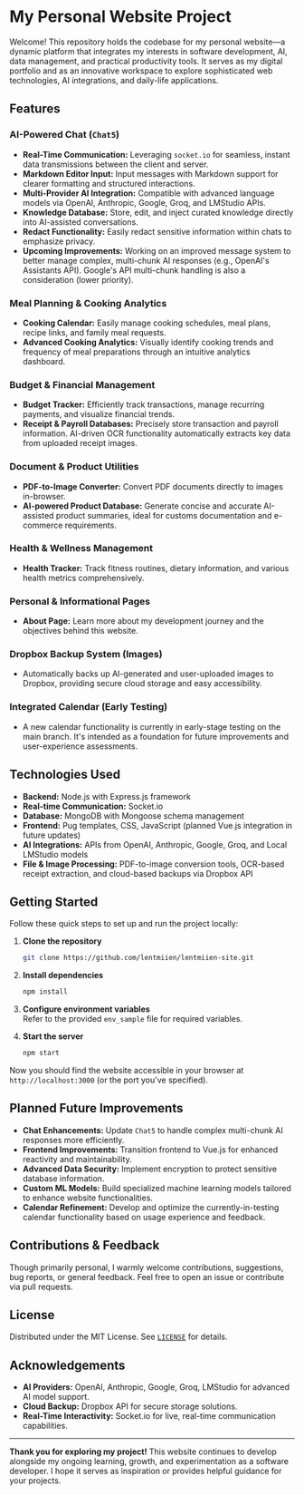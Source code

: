 # My Personal Website Project

Welcome! This repository holds the codebase for my personal website—a dynamic platform that integrates my interests in software development, AI, data management, and practical productivity tools. It serves as my digital portfolio and as an innovative workspace to explore sophisticated web technologies, AI integrations, and daily-life applications.

## Features

### AI-Powered Chat (`Chat5`)

- **Real-Time Communication:** Leveraging `socket.io` for seamless, instant data transmissions between the client and server.
- **Markdown Editor Input:** Input messages with Markdown support for clearer formatting and structured interactions.
- **Multi-Provider AI Integration:** Compatible with advanced language models via OpenAI, Anthropic, Google, Groq, and LMStudio APIs.
- **Knowledge Database:** Store, edit, and inject curated knowledge directly into AI-assisted conversations.
- **Redact Functionality:** Easily redact sensitive information within chats to emphasize privacy.
- **Upcoming Improvements:** Working on an improved message system to better manage complex, multi-chunk AI responses (e.g., OpenAI's Assistants API). Google's API multi-chunk handling is also a consideration (lower priority).

### Meal Planning & Cooking Analytics

- **Cooking Calendar:** Easily manage cooking schedules, meal plans, recipe links, and family meal requests.
- **Advanced Cooking Analytics:** Visually identify cooking trends and frequency of meal preparations through an intuitive analytics dashboard.

### Budget & Financial Management

- **Budget Tracker:** Efficiently track transactions, manage recurring payments, and visualize financial trends.
- **Receipt & Payroll Databases:** Precisely store transaction and payroll information. AI-driven OCR functionality automatically extracts key data from uploaded receipt images.

### Document & Product Utilities

- **PDF-to-Image Converter:** Convert PDF documents directly to images in-browser.
- **AI-powered Product Database:** Generate concise and accurate AI-assisted product summaries, ideal for customs documentation and e-commerce requirements.

### Health & Wellness Management

- **Health Tracker:** Track fitness routines, dietary information, and various health metrics comprehensively.

### Personal & Informational Pages

- **About Page:** Learn more about my development journey and the objectives behind this website.

### Dropbox Backup System (Images)

- Automatically backs up AI-generated and user-uploaded images to Dropbox, providing secure cloud storage and easy accessibility.

### Integrated Calendar (Early Testing)

- A new calendar functionality is currently in early-stage testing on the main branch. It's intended as a foundation for future improvements and user-experience assessments.

## Technologies Used

- **Backend:** Node.js with Express.js framework
- **Real-time Communication:** Socket.io
- **Database:** MongoDB with Mongoose schema management
- **Frontend:** Pug templates, CSS, JavaScript (planned Vue.js integration in future updates)
- **AI Integrations:** APIs from OpenAI, Anthropic, Google, Groq, and Local LMStudio models
- **File & Image Processing:** PDF-to-image conversion tools, OCR-based receipt extraction, and cloud-based backups via Dropbox API

## Getting Started

Follow these quick steps to set up and run the project locally:

1. **Clone the repository**  
    ```bash
    git clone https://github.com/lentmiien/lentmiien-site.git
    ```

2. **Install dependencies**  
    ```bash
    npm install
    ```

3. **Configure environment variables**  
    Refer to the provided `env_sample` file for required variables.

4. **Start the server**  
    ```bash
    npm start
    ```

Now you should find the website accessible in your browser at `http://localhost:3000` (or the port you've specified).

## Planned Future Improvements

- **Chat Enhancements:** Update `Chat5` to handle complex multi-chunk AI responses more efficiently.
- **Frontend Improvements:** Transition frontend to Vue.js for enhanced reactivity and maintainability.
- **Advanced Data Security:** Implement encryption to protect sensitive database information.
- **Custom ML Models:** Build specialized machine learning models tailored to enhance website functionalities.
- **Calendar Refinement:** Develop and optimize the currently-in-testing calendar functionality based on usage experience and feedback.

## Contributions & Feedback

Though primarily personal, I warmly welcome contributions, suggestions, bug reports, or general feedback. Feel free to open an issue or contribute via pull requests.

## License

Distributed under the MIT License. See [`LICENSE`](LICENSE) for details.

## Acknowledgements

- **AI Providers:** OpenAI, Anthropic, Google, Groq, LMStudio for advanced AI model support.
- **Cloud Backup:** Dropbox API for secure storage solutions.
- **Real-Time Interactivity:** Socket.io for live, real-time communication capabilities.

---

**Thank you for exploring my project!** This website continues to develop alongside my ongoing learning, growth, and experimentation as a software developer. I hope it serves as inspiration or provides helpful guidance for your projects.